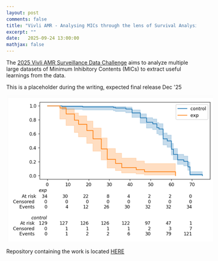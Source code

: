 ```yaml
---
layout: post
comments: false
title: "Vivli AMR - Analysing MICs through the lens of Survival Analysis"
excerpt: ""
date:   2025-09-24 13:00:00
mathjax: false
---
```


The [2025 Vivli AMR Surveillance Data Challenge](https://amr.vivli.org/data-challenge/data-challenge-overview/) aims to analyze multiple large datasets of Minimum Inhibitory Contents (MICs) to extract useful learnings from the data.

This is a placeholder during the writing, expected final release Dec '25

<div class="imgcap">
<img style="max-width: 550px; max-height: 500px" src="/assets/vivli/test.png">
</div>

Repository containing the work is located [HERE](https://github.com/Nachtraven/Vivli-AMR-Data-Challenge-Survival)

<!-- Final vivli feedback:
This is a very innovative idea with strong potential, but several key issues need to be addressed. There’s no information provided about the CABBAGE dataset—how it was collected, tested, or structured—which limits transparency and reproducibility. In the survival analysis, potential sampling bias should be considered, as subjects are not observed beyond certain points. Clarifying how missing data, clinical variables, and real-world biases are handled to contribute to the validity and applicability of the findings. -->